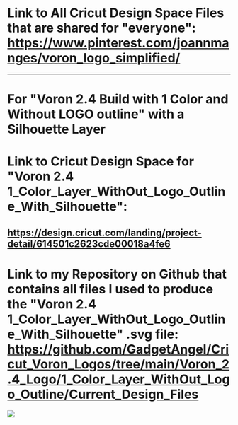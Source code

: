 # Link to All Cricut Design Space Files that are shared for "everyone": https://www.pinterest.com/joannmanges/voron_logo_simplified/

---

# For "Voron 2.4 Build with 1 Color and Without LOGO outline" with a Silhouette Layer

# Link to Cricut Design Space for "Voron 2.4 1_Color_Layer_WithOut_Logo_Outline_With_Silhouette":
## https://design.cricut.com/landing/project-detail/614501c2623cde00018a4fe6

# Link to my Repository on Github that contains all files I used to produce the "Voron 2.4 1_Color_Layer_WithOut_Logo_Outline_With_Silhouette" .svg file: https://github.com/GadgetAngel/Cricut_Voron_Logos/tree/main/Voron_2.4_Logo/1_Color_Layer_WithOut_Logo_Outline/Current_Design_Files


<img src="https://github.com/GadgetAngel/VoronUsers/blob/Cricut_Voron_Logos_by_GadgetAngel/printer_mods/GadgetAngel/Cricut_Voron_Logos/images/Voron2.4_1Color_WithOut_Logo_Outline_With_Silhouette.jpg?raw=true" />

